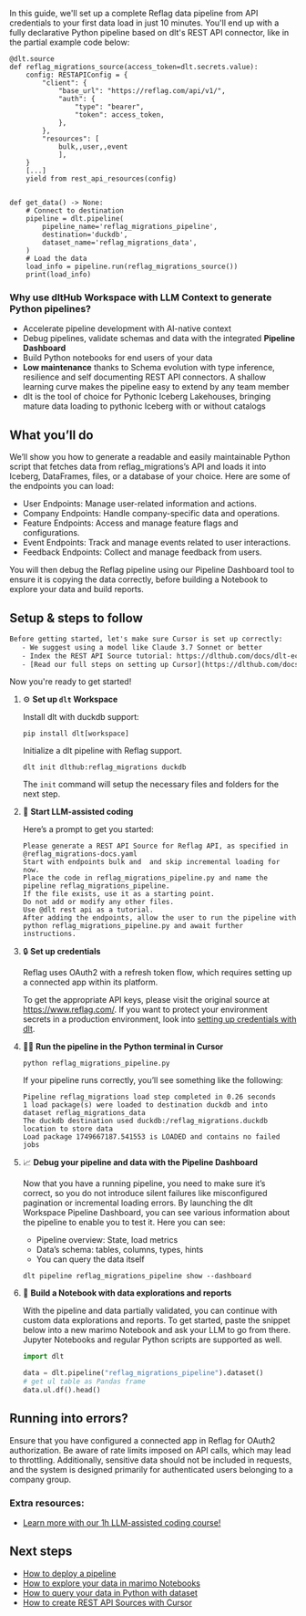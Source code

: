 In this guide, we'll set up a complete Reflag data pipeline from API credentials to your first data load in just 10 minutes. You'll end up with a fully declarative Python pipeline based on dlt's REST API connector, like in the partial example code below:

```python-outcome
@dlt.source
def reflag_migrations_source(access_token=dlt.secrets.value):
    config: RESTAPIConfig = {
        "client": {
            "base_url": "https://reflag.com/api/v1/",
            "auth": {
                "type": "bearer",
                "token": access_token,
            },
        },
        "resources": [
            bulk,,user,,event
            ],
    }
    [...]
    yield from rest_api_resources(config)


def get_data() -> None:
    # Connect to destination
    pipeline = dlt.pipeline(
        pipeline_name='reflag_migrations_pipeline',
        destination='duckdb',
        dataset_name='reflag_migrations_data', 
    )
    # Load the data
    load_info = pipeline.run(reflag_migrations_source())
    print(load_info) 
```

### Why use dltHub Workspace with LLM Context to generate Python pipelines?

- Accelerate pipeline development with AI-native context
- Debug pipelines, validate schemas and data with the integrated **Pipeline Dashboard**
- Build Python notebooks for end users of your data
- **Low maintenance** thanks to Schema evolution with type inference, resilience and self documenting REST API connectors. A shallow learning curve makes the pipeline easy to extend by any team member
- dlt is the tool of choice for Pythonic Iceberg Lakehouses, bringing mature data loading to pythonic Iceberg with or without catalogs

## What you’ll do

We’ll show you how to generate a readable and easily maintainable Python script that fetches data from reflag_migrations’s API and loads it into Iceberg, DataFrames, files, or a database of your choice. Here are some of the endpoints you can load:

- User Endpoints: Manage user-related information and actions.
- Company Endpoints: Handle company-specific data and operations.
- Feature Endpoints: Access and manage feature flags and configurations.
- Event Endpoints: Track and manage events related to user interactions.
- Feedback Endpoints: Collect and manage feedback from users.

You will then debug the Reflag pipeline using our Pipeline Dashboard tool to ensure it is copying the data correctly, before building a Notebook to explore your data and build reports.

## Setup & steps to follow

```default
Before getting started, let's make sure Cursor is set up correctly:
   - We suggest using a model like Claude 3.7 Sonnet or better
   - Index the REST API Source tutorial: https://dlthub.com/docs/dlt-ecosystem/verified-sources/rest_api/ and add it to context as **@dlt rest api**
   - [Read our full steps on setting up Cursor](https://dlthub.com/docs/dlt-ecosystem/llm-tooling/cursor-restapi#23-configuring-cursor-with-documentation)
```

Now you're ready to get started!

1. ⚙️ **Set up `dlt` Workspace**
    
    Install dlt with duckdb support:
    ```shell
    pip install dlt[workspace]
    ```

    Initialize a dlt pipeline with Reflag support.
    ```shell
    dlt init dlthub:reflag_migrations duckdb
    ```

    The `init` command will setup the necessary files and folders for the next step.
    
2. 🤠 **Start LLM-assisted coding**
    
    Here’s a prompt to get you started:
    
    ```prompt
    Please generate a REST API Source for Reflag API, as specified in @reflag_migrations-docs.yaml 
    Start with endpoints bulk and  and skip incremental loading for now. 
    Place the code in reflag_migrations_pipeline.py and name the pipeline reflag_migrations_pipeline. 
    If the file exists, use it as a starting point. 
    Do not add or modify any other files. 
    Use @dlt rest api as a tutorial. 
    After adding the endpoints, allow the user to run the pipeline with python reflag_migrations_pipeline.py and await further instructions.
    ```

    
3. 🔒 **Set up credentials** 
    
    Reflag uses OAuth2 with a refresh token flow, which requires setting up a connected app within its platform.
    
    To get the appropriate API keys, please visit the original source at https://www.reflag.com/.
    If you want to protect your environment secrets in a production environment, look into [setting up credentials with dlt](https://dlthub.com/docs/walkthroughs/add_credentials).
    
4. 🏃‍♀️ **Run the pipeline in the Python terminal in Cursor**
    
    ```shell
    python reflag_migrations_pipeline.py
    ```
    
    If your pipeline runs correctly, you’ll see something like the following:
    
    ```shell
    Pipeline reflag_migrations load step completed in 0.26 seconds
    1 load package(s) were loaded to destination duckdb and into dataset reflag_migrations_data
    The duckdb destination used duckdb:/reflag_migrations.duckdb location to store data
    Load package 1749667187.541553 is LOADED and contains no failed jobs
    ```
    
5. 📈 **Debug your pipeline and data with the Pipeline Dashboard**

    Now that you have a running pipeline, you need to make sure it’s correct, so you do not introduce silent failures like misconfigured pagination or incremental loading errors. By launching the dlt Workspace Pipeline Dashboard, you can see various information about the pipeline to enable you to test it. Here you can see:
    - Pipeline overview: State, load metrics
    - Data’s schema: tables, columns, types, hints
    - You can query the data itself
    
    ```shell
    dlt pipeline reflag_migrations_pipeline show --dashboard
    ```
    
6. 🐍 **Build a Notebook with data explorations and reports**

    With the pipeline and data partially validated, you can continue with custom data explorations and reports. To get started, paste the snippet below into a new marimo Notebook and ask your LLM to go from there. Jupyter Notebooks and regular Python scripts are supported as well.

    
    ```python
    import dlt

   data = dlt.pipeline("reflag_migrations_pipeline").dataset()
   # get ul table as Pandas frame
   data.ul.df().head()
    ```

## Running into errors?

Ensure that you have configured a connected app in Reflag for OAuth2 authorization. Be aware of rate limits imposed on API calls, which may lead to throttling. Additionally, sensitive data should not be included in requests, and the system is designed primarily for authenticated users belonging to a company group.

### Extra resources:

- [Learn more with our 1h LLM-assisted coding course!](https://www.youtube.com/watch?v=GGid70rnJuM)

## Next steps

- [How to deploy a pipeline](https://dlthub.com/docs/walkthroughs/deploy-a-pipeline)
- [How to explore your data in marimo Notebooks](https://dlthub.com/docs/general-usage/dataset-access/marimo)
- [How to query your data in Python with dataset](https://dlthub.com/docs/general-usage/dataset-access/dataset)
- [How to create REST API Sources with Cursor](https://dlthub.com/docs/dlt-ecosystem/llm-tooling/cursor-restapi)